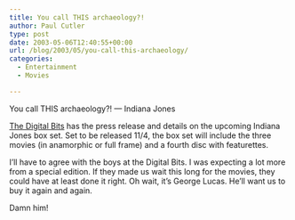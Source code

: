 ```yaml
---
title: You call THIS archaeology?!
author: Paul Cutler
type: post
date: 2003-05-06T12:40:55+00:00
url: /blog/2003/05/you-call-this-archaeology/
categories:
  - Entertainment
  - Movies

---
```

You call THIS archaeology?! &#8212; Indiana Jones

[The Digital Bits][1] has the press release and details on the upcoming Indiana Jones box set. Set to be released 11/4, the box set will include the three movies (in anamorphic or full frame) and a fourth disc with featurettes. 

I&#8217;ll have to agree with the boys at the Digital Bits. I was expecting a lot more from a special edition. If they made us wait this long for the movies, they could have at least done it right. Oh wait, it&#8217;s George Lucas. He&#8217;ll want us to buy it again and again.

Damn him!

 [1]: http://www.thedigitalbits.com